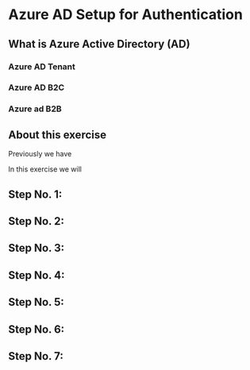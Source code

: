 # Azure AD Setup for Authentication

## What is Azure Active Directory (AD)
### Azure AD Tenant
### Azure AD B2C
### Azure ad B2B

## About this exercise
Previously we have

In this exercise we will


## Step No. 1:

## Step No. 2:

## Step No. 3:

## Step No. 4:

## Step No. 5:

## Step No. 6:

## Step No. 7:
